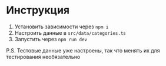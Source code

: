 # Инструкция

1. Установить зависимости через `npm i`
2. Настроить данные в `src/data/categories.ts`
3. Запустить через `npm run dev`

P.S. Тестовые данные уже настроены, так что менять их для тестирования необязательно